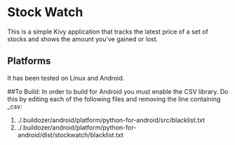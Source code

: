 # Stock Watch
This is a simple Kivy application that tracks the latest price of a set of stocks and shows the amount you've gained or lost.   

## Platforms
It has been tested on Linux and Android.

##To Build:
In order to build for Android you must enable the CSV library.  Do this by editing each of the following files and removing the line containing _csv:
1. ./.buildozer/android/platform/python-for-android/src/blacklist.txt
2. ./.buildozer/android/platform/python-for-android/dist/stockwatch/blacklist.txt
